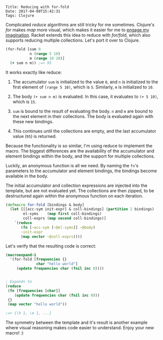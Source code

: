     Title: Reducing with for-fold
    Date: 2017-04-08T15:42:31
    Tags: Clojure

Complicated _reduce_ algorithms are still tricky for me sometimes.
Clojure's _for_ makes _map_ more visual, which makes it easier for me to [engage my imagination](http://www.lispcast.com/interactive-baking). Racket extends this idea to reduce with _for/fold_, which also supports reducing multiple collections. Let's port it over to Clojure.

<!-- more -->

```clojure
(for-fold [sum 0
           n (range 5 10)
           m (range 10 20)]
  (+ sum n m)) ;=> 95
```

It works exactly like reduce:

1. The accumulator `sum` is initialized to the value `0`,
and `n` is initialized to the first element of `(range 5 10)`, which is `5`.
Similarly, `m` is initialized to `10`. 

2. The body `(+ sum n m)` is evaluated. In this case, it evaluates to `(+ 5 10)`, <br/> which is `15`.

3. `sum` is bound to the result of evaluating the body. `n` and `m` are bound to the next element in their collections. The body is evaluated again with these new bindings. 

4. This continues until the collections are empty, and the last accumulator value (`95`) is returned.


Because the functionality is so similar, I'm using reduce to implement the macro. The biggest differences are the availability of the accumulator and element bindings within the body, and the support for multiple collections.

Luckily, an anonymous function is all we need. By naming the `fn`'s parameters to the accumulator and element bindings, the bindings become available in the body. 

The initial accumulator and collection expressions are injected into the template, but are not evaluated yet. The collections are then zipped, to be destructured again within the anonymous function on each iteration.  


```clojure
(defmacro for-fold [bindings & body]
  (let [[[acc-sym init-expr] & coll-bindings] (partition 2 bindings)
        el-syms    (map first coll-bindings)
        coll-exprs (map second coll-bindings)]
    `(reduce
       (fn [~acc-sym [~@el-syms]] ~@body)
       ~init-expr
       (map vector ~@coll-exprs))))
```

Let's verify that the resulting code is correct:

```clojure
(macroexpand-1
  '(for-fold [frequencies {}
              char "hello world"]
     (update frequencies char (fnil inc 0))))


; Expands to
(reduce
 (fn [frequencies [char]] 
    (update frequencies char (fnil inc 0)))
 {}
 (map vector "hello world")) 

;=> {\h 1, \e 1, ...}
```

The symmetry between the template and it's result is another example where visual reasoning makes code easier to understand. Enjoy your new macro! :)